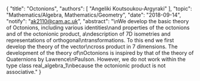 {
    "title": "Octonions",
    "authors": [
        "Angeliki Koutsoukou-Argyraki"
    ],
    "topic": "Mathematics/Algebra, Mathematics/Geometry",
    "date": "2018-09-14",
    "notify": "ak2110@cam.ac.uk",
    "abstract": "\nWe develop the basic theory of Octonions, including various identities\nand properties of the octonions and of the octonionic product, a\ndescription of 7D isometries and representations of orthogonal\ntransformations. To this end we first develop the theory of the vector\ncross product in 7 dimensions. The development of the theory of\nOctonions is inspired by that of the theory of Quaternions by Lawrence\nPaulson. However, we do not work within the type class real_algebra_1\nbecause the octonionic product is not associative."
}